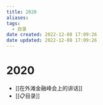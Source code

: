 ```yaml
---
title: 2020
aliases:
tags:
  - 目录
date created: 2022-12-08 17:09:26
date updated: 2022-12-08 17:09:26
---
```


# 2020

- [[在外滩金融峰会上的讲话]]
- [[📋目录]]
